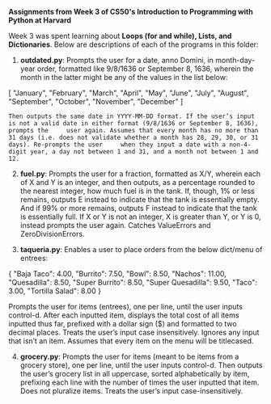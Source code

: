 **Assignments from Week 3 of CS50's Introduction to Programming with Python at Harvard**

Week 3 was spent learning about **Loops (for and while), Lists, and Dictionaries**. Below are descriptions of each of the programs in this folder:

1. **outdated.py**: Prompts the user for a date, anno Domini, in month-day-year order, formatted like 9/8/1636 or September 8, 1636, wherein the month in the latter might be any of the values in the list below:
    
[   "January", "February", "March", "April", "May", "June", "July", "August", "September", "October", "November", "December"  ]  
  
    Then outputs the same date in YYYY-MM-DD format. If the user’s input is not a valid date in either format (9/8/1636 or September 8, 1636), prompts the     user again. Assumes that every month has no more than 31 days (i.e. does not validate whether a month has 28, 29, 30, or 31 days). Re-prompts the user     when they input a date with a non-4-digit year, a day not between 1 and 31, and a month not between 1 and 12.  
  
2. **fuel.py**: Prompts the user for a fraction, formatted as X/Y, wherein each of X and Y is an integer, and then outputs, as a percentage rounded to the nearest integer, how much fuel is in the tank. If, though, 1% or less remains, outputs E instead to indicate that the tank is essentially empty. And if 99% or more remains, outputs F instead to indicate that the tank is essentially full. If X or Y is not an integer, X is greater than Y, or Y is 0, instead prompts the user again. Catches ValueErrors and ZeroDivisionErrors.  
  
3. **taqueria.py**: Enables a user to place orders from the below dict/menu of entrees:
  
{   "Baja Taco": 4.00,  "Burrito": 7.50,  "Bowl": 8.50,  "Nachos": 11.00,  "Quesadilla": 8.50,  "Super Burrito": 8.50,  "Super Quesadilla": 9.50, "Taco": 3.00,  "Tortilla Salad": 8.00  }  
  
Prompts the user for items (entrees), one per line, until the user inputs control-d. After each inputted item, displays the total cost of all items inputted thus far, prefixed with a dollar sign ($) and formatted to two decimal places. Treats the user’s input case insensitively. Ignores any input that isn’t an item. Assumes that every item on the menu will be titlecased. 
  
4. **grocery.py**: Prompts the user for items (meant to be items from a grocery store), one per line, until the user inputs control-d. Then outputs the user’s grocery list in all uppercase, sorted alphabetically by item, prefixing each line with the number of times the user inputted that item. Does not pluralize items. Treats the user’s input case-insensitively.
